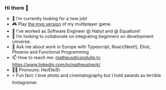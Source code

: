 ### Hi there 👋
- 🌱 I’m currently looking for a new job!
- 🎮 Play [the mvp version](https://multiplayer-game.fly.dev/) of my multiplayer game.
- 🔭 I've worked as Software Engineer @ Habyt and @ Equalture!
- 👯 I’m looking to collaborate on integrating beginners on development universe.
- 💬 Ask me about work in Europe with Typescript, React(Next!), Elixir, Phoenix and Functional Programming 
- 📫 How to reach me: matheus@conduite.tv https://www.linkedin.com/in/matheusheck/
- 🏳️‍🌈 Pronouns: He/Ele/Er
- ⚡ Fun fact: I love photo and cinematography but I hold awards as terrible Instagramer.

<!--
**matheusheck/matheusheck** is a ✨ _special_ ✨ repository because its `README.md` (this file) appears on your GitHub profile.

Here are some ideas to get you started:

- 🔭 I’m currently working on ...
- 🌱 I’m currently learning ...
- 👯 I’m looking to collaborate on ...
- 🤔 I’m looking for help with ...
- 💬 Ask me about ...
- 📫 How to reach me: ...
- 😄 Pronouns: ...
- ⚡ Fun fact: ...
-->
